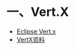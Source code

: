 # 一、Vert.X

- [Eclipse Vert.x](https://vertx.io/)
- [VertX资料](https://zhuanlan.zhihu.com/p/33832486)